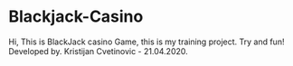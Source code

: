 # Blackjack-Casino
Hi,   This is BlackJack casino Game, this is my training project.  Try and fun!  Developed by. Kristijan Cvetinovic  -  21.04.2020.
